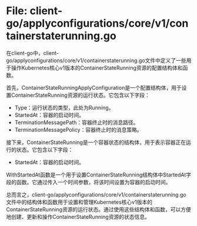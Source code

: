 # File: client-go/applyconfigurations/core/v1/containerstaterunning.go

在client-go中，client-go/applyconfigurations/core/v1/containerstaterunning.go文件中定义了一些用于操作Kubernetes核心v1版本的ContainerStateRunning资源的配置结构体和函数。

首先，ContainerStateRunningApplyConfiguration是一个配置结构体，用于设置ContainerStateRunning资源的运行状态。它包含以下字段：

- Type：运行状态的类型，此处为Running。
- StartedAt：容器的启动时间。
- TerminationMessagePath：容器终止时的消息路径。
- TerminationMessagePolicy：容器终止时的消息策略。

接下来，ContainerStateRunning是一个容器状态的结构体，用于表示容器正在运行的状态。它包含以下字段：

- StartedAt：容器的启动时间。

WithStartedAt函数是一个用于设置ContainerStateRunning结构体中StartedAt字段的函数。它通过传入一个时间参数，将该时间设置为容器的启动时间。

总而言之，client-go/applyconfigurations/core/v1/containerstaterunning.go 文件中的结构体和函数用于设置和管理Kubernetes核心v1版本的ContainerStateRunning资源的运行状态。通过使用这些结构体和函数，可以方便地创建、更新和操作ContainerStateRunning资源的状态信息。


